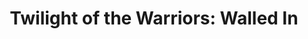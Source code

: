 ---
title: "Twilight of the Warriors: Walled In"
year: 2024
rating: 2.5
stars: "★★½"
rewatched: false
permalink: "twilight-of-the-warriors-walled-in"
watched_on: 2024-08-19
---
